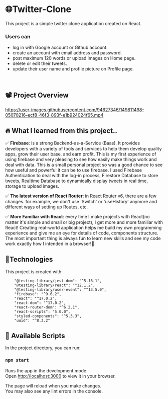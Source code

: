 # 🌐Twitter-Clone

This project is a simple twitter clone application created on React.

### Users can 
- log in with Google account or Github account.
- create an account with email address and password.
- post maximum 120 words or upload images on Home page.
- delete or edit their tweets.
- update their user name and profile picture on Profile page.
<br>

## 📽 Project Overview
https://user-images.githubusercontent.com/94627346/149811498-05070216-ecf8-46f3-893f-e1b924024f65.mp4

## 🔥 What I learned from this project.. 
✅ **Firebase**: is a strong Backend-as-a-Service (Baas). It provides developers with a variety of tools and services to help them develop quality apps, grow their user base, and earn profit. This is my first experience of using firebase and very pleasing to see how easily make things work and deal with data. This is a small personal project so was a good chance to see how useful and powerful it can be to use firebase.
I used Firebase Authentication to deal with the log-in process, Firestore Database to store tweets, Realtime Database to dynamically display tweets in real time, storage to upload images.

✅ **The latest version of React Router**: in React Router v6, there are a few changes. for example, we don't use 'Switch' or 'useHistory' anymore and different ways of setting up Routes, etc.

✅ **More Familiar with React**: every time I make projects with React(no matter it's simple and small or big project), I get more and more familiar with React! Creating real-world application helps me build my own programming experience and give me an eye for details of code, components structure. The most important thing is always fun to learn new skills and see my code work exactly how I intended in a browser!🙌

## 🔧Technologies
This project is created with: 
```
    "@testing-library/jest-dom": "^5.16.1",
    "@testing-library/react": "^12.1.2",
    "@testing-library/user-event": "^13.5.0",
    "firebase": "^9.6.2",
    "react": "^17.0.2",
    "react-dom": "^17.0.2",
    "react-router-dom": "^6.2.1",
    "react-scripts": "5.0.0",
    "styled-components": "^5.3.3",
    "uuid": "^8.3.2"
```

## 🤖 Available Scripts

In the project directory, you can run:

### `npm start`

Runs the app in the development mode.\
Open [http://localhost:3000](http://localhost:3000) to view it in your browser.

The page will reload when you make changes.\
You may also see any lint errors in the console.

